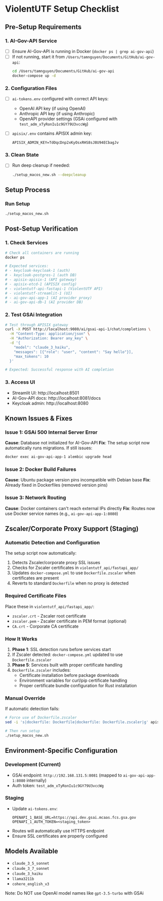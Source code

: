 # ViolentUTF Setup Checklist

## Pre-Setup Requirements

### 1. AI-Gov-API Service
- [ ] Ensure AI-Gov-API is running in Docker (`docker ps | grep ai-gov-api`)
- [ ] If not running, start it from `/Users/tamnguyen/Documents/GitHub/ai-gov-api`:
  ```bash
  cd /Users/tamnguyen/Documents/GitHub/ai-gov-api
  docker-compose up -d
  ```

### 2. Configuration Files
- [ ] `ai-tokens.env` configured with correct API keys:
  - OpenAI API key (if using OpenAI)
  - Anthropic API key (if using Anthropic)
  - OpenAPI provider settings (GSAi configured with `test_adm_xTyRonIu1c9GY79U3vccWg`)

- [ ] `apisix/.env` contains APISIX admin key:
  ```
  APISIX_ADMIN_KEY=TdOqcDnp2xKyOsxRHS8sJ8U94ECbagJv
  ```

### 3. Clean State
- [ ] Run deep cleanup if needed:
  ```bash
  ./setup_macos_new.sh --deepcleanup
  ```

## Setup Process

### Run Setup
```bash
./setup_macos_new.sh
```

## Post-Setup Verification

### 1. Check Services
```bash
# Check all containers are running
docker ps

# Expected services:
# - keycloak-keycloak-1 (auth)
# - keycloak-postgres-1 (auth DB)
# - apisix-apisix-1 (API gateway)
# - apisix-etcd-1 (APISIX config)
# - violentutf-api-fastapi-1 (ViolentUTF API)
# - violentutf-streamlit-1 (UI)
# - ai-gov-api-app-1 (AI provider proxy)
# - ai-gov-api-db-1 (AI provider DB)
```

### 2. Test GSAi Integration
```bash
# Test through APISIX gateway
curl -X POST http://localhost:9080/ai/gsai-api-1/chat/completions \
  -H "Content-Type: application/json" \
  -H "Authorization: Bearer any_key" \
  -d '{
    "model": "claude_3_haiku",
    "messages": [{"role": "user", "content": "Say hello"}],
    "max_tokens": 10
  }'

# Expected: Successful response with AI completion
```

### 3. Access UI
- Streamlit UI: http://localhost:8501
- AI-Gov-API docs: http://localhost:8081/docs
- Keycloak admin: http://localhost:8080

## Known Issues & Fixes

### Issue 1: GSAi 500 Internal Server Error
**Cause**: Database not initialized for AI-Gov-API
**Fix**: The setup script now automatically runs migrations. If still issues:
```bash
docker exec ai-gov-api-app-1 alembic upgrade head
```

### Issue 2: Docker Build Failures
**Cause**: Ubuntu package version pins incompatible with Debian base
**Fix**: Already fixed in Dockerfiles (removed version pins)

### Issue 3: Network Routing
**Cause**: Docker containers can't reach external IPs directly
**Fix**: Routes now use Docker service names (e.g., `ai-gov-api-app-1:8080`)

## Zscaler/Corporate Proxy Support (Staging)

### Automatic Detection and Configuration
The setup script now automatically:
1. Detects Zscaler/corporate proxy SSL issues
2. Checks for Zscaler certificates in `violentutf_api/fastapi_app/`
3. Updates `docker-compose.yml` to use `Dockerfile.zscaler` when certificates are present
4. Reverts to standard `Dockerfile` when no proxy is detected

### Required Certificate Files
Place these in `violentutf_api/fastapi_app/`:
- `zscaler.crt` - Zscaler root certificate
- `zscaler.pem` - Zscaler certificate in PEM format (optional)
- `CA.crt` - Corporate CA certificate

### How It Works
1. **Phase 1**: SSL detection runs before services start
2. If Zscaler detected: `docker-compose.yml` updated to use `Dockerfile.zscaler`
3. **Phase 5**: Services built with proper certificate handling
4. `Dockerfile.zscaler` includes:
   - Certificate installation before package downloads
   - Environment variables for curl/pip certificate handling
   - Proper certificate bundle configuration for Rust installation

### Manual Override
If automatic detection fails:
```bash
# Force use of Dockerfile.zscaler
sed -i 's|dockerfile: Dockerfile|dockerfile: Dockerfile.zscaler|g' apisix/docker-compose.yml

# Then run setup
./setup_macos_new.sh
```

## Environment-Specific Configuration

### Development (Current)
- GSAi endpoint: `http://192.168.131.5:8081` (mapped to `ai-gov-api-app-1:8080` internally)
- Auth token: `test_adm_xTyRonIu1c9GY79U3vccWg`

### Staging
- Update `ai-tokens.env`:
  ```env
  OPENAPI_1_BASE_URL=https://api.dev.gsai.mcaas.fcs.gsa.gov
  OPENAPI_1_AUTH_TOKEN=<staging_token>
  ```
- Routes will automatically use HTTPS endpoint
- Ensure SSL certificates are properly configured

## Models Available
- `claude_3_5_sonnet`
- `claude_3_7_sonnet`
- `claude_3_haiku`
- `llama3211b`
- `cohere_english_v3`

Note: Do NOT use OpenAI model names like `gpt-3.5-turbo` with GSAi